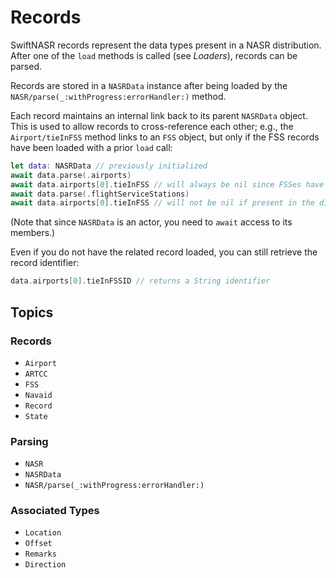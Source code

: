 # Records

SwiftNASR records represent the data types present in a NASR distribution.
After one of the `load` methods is called (see _Loaders_), records can be
parsed.

Records are stored in a ``NASRData`` instance after being loaded by the
``NASR/parse(_:withProgress:errorHandler:)`` method.

Each record maintains an internal link back to its parent ``NASRData`` object.
This is used to allow records to cross-reference each other; e.g., the
``Airport/tieInFSS`` method links to an ``FSS`` object, but only if the FSS
records have been loaded with a prior `load` call:

``` swift
let data: NASRData // previously initialized
await data.parse(.airports)
await data.airports[0].tieInFSS // will always be nil since FSSes have not been loaded
await data.parse(.flightServiceStations)
await data.airports[0].tieInFSS // will not be nil if present in the distribution data
```

(Note that since `NASRData` is an actor, you need to `await` access to its
members.)

Even if you do not have the related record loaded, you can still retrieve the
record identifier:

``` swift
data.airports[0].tieInFSSID // returns a String identifier
```

## Topics

### Records

- ``Airport``
- ``ARTCC``
- ``FSS``
- ``Navaid``
- ``Record``
- ``State``

### Parsing

- ``NASR``
- ``NASRData``
- ``NASR/parse(_:withProgress:errorHandler:)``

### Associated Types

- ``Location``
- ``Offset``
- ``Remarks``
- ``Direction``
